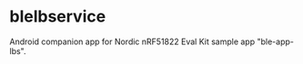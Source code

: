 blelbservice
============

Android companion app for Nordic nRF51822 Eval Kit sample app "ble-app-lbs".

